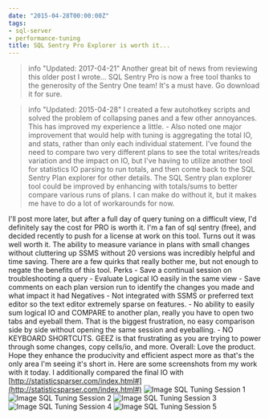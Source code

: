 ```yaml
---
date: "2015-04-28T00:00:00Z"
tags:
- sql-server
- performance-tuning
title: SQL Sentry Pro Explorer is worth it...
---
```


> info "Updated: 2017-04-21"
> Another great bit of news from reviewing this older post I wrote... SQL Sentry Pro is now a free tool thanks to the generosity of the Sentry One team! It's a must have. Go download it for sure.

> info "Updated: 2015-04-28"
> I created a few autohotkey scripts and solved the problem of collapsing panes and a few other annoyances. This has improved my experience a little. - Also noted one major improvement that would help with tuning is aggregating the total IO, and stats, rather than only each individual statement. I've found the need to compare two very different plans to see the total writes/reads variation and the impact on IO, but I've having to utilize another tool for statistics IO parsing to run totals, and then come back to the SQL Sentry Plan explorer for other details. The SQL Sentry plan explorer tool could be improved by enhancing with totals/sums to better compare various runs of plans. I can make do without it, but it makes me have to do a lot of workarounds for now.

I'll post more later, but after a full day of query tuning on a difficult view, I'd definitely say the cost for PRO is worth it. I'm a fan of sql sentry (free), and decided recently to push for a license at work on this tool. Turns out it was well worth it. The ability to measure variance in plans with small changes without cluttering up SSMS without 20 versions was incredibly helpful and time saving. There are a few quirks that really bother me, but not enough to negate the benefits of this tool. Perks - Save a continual session on troubleshooting a query - Evaluate Logical IO easily in the same view - Save comments on each plan version run to identify the changes you made and what impact it had Negatives - Not integrated with SSMS or preferred text editor so the text editor extremely sparse on features. - No ability to easily sum logical IO and COMPARE to another plan, really you have to open two tabs and eyeball them. That is the biggest frustration, no easy comparison side by side without opening the same session and eyeballing. - NO KEYBOARD SHORTCUTS. GEEZ is that frustrating as you are trying to power through some changes, copy cells/io, and more. Overall: Love the product. Hope they enhance the producivity and efficient aspect more as that's the only area I'm seeing it's short in. Here are some screenshots from my work with it today. I additionally compared the final IO with [http://statisticsparser.com/index.html#](http://statisticsparser.com/index.html#)
![Image SQL Tuning Session 1](/assets/img/Microsoft_SQL_Server_Management_Studio-2015-04-22_17_00_36_x9rdtc.png)
![Image SQL Tuning Session 2](/assets/img/SQL_Sentry_Plan_Explorer_PRO-2015-04-22_17_03_44_mgscfz.png)
![Image SQL Tuning Session 3](/assets/img/SQL_Sentry_Plan_Explorer_PRO-2015-04-22_17_05_06_gef52g.png)
![Image SQL Tuning Session 4](/assets/img/Statistics_Parser-2015-04-22_16_32_34-2015-04-22_17_08_21_CLEANED_ntkowe.png)
![Image SQL Tuning Session 5](/assets/img/new_version-2015-04-22_16_35_36-2015-04-22_17_08_48_CLEANED_zejqww.png)
